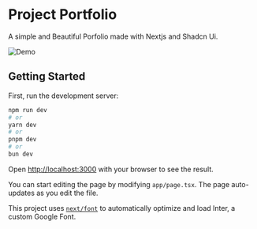 # Project Portfolio

A simple and Beautiful Porfolio made with Nextjs and Shadcn Ui.

![Demo](https://res.cloudinary.com/duad5syhk/image/upload/v1721205079/gjgnrjl5b4qahssbm70e.png)

## Getting Started

First, run the development server:

```bash
npm run dev
# or
yarn dev
# or
pnpm dev
# or
bun dev
```

Open [http://localhost:3000](http://localhost:3000) with your browser to see the result.

You can start editing the page by modifying `app/page.tsx`. The page auto-updates as you edit the file.

This project uses [`next/font`](https://nextjs.org/docs/basic-features/font-optimization) to automatically optimize and load Inter, a custom Google Font.


